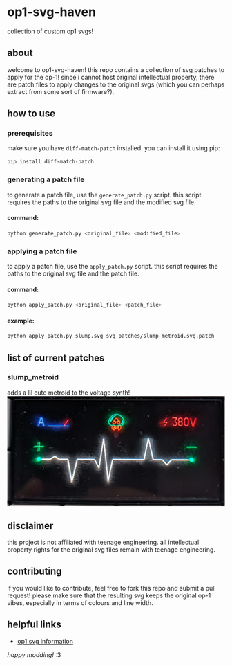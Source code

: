 # op1-svg-haven
collection of custom op1 svgs!

## about
welcome to op1-svg-haven! this repo contains a collection of svg patches to apply for the op-1! since i cannot host original intellectual property, there are patch files to apply changes to the original svgs (which you can perhaps extract from some sort of firmware?).

## how to use

### prerequisites
make sure you have `diff-match-patch` installed. you can install it using pip:
```bash
pip install diff-match-patch
```

### generating a patch file
to generate a patch file, use the `generate_patch.py` script. this script requires the paths to the original svg file and the modified svg file.

#### command:
```bash
python generate_patch.py <original_file> <modified_file>
```

### applying a patch file
to apply a patch file, use the `apply_patch.py` script. this script requires the paths to the original svg file and the patch file.

#### command:
```bash
python apply_patch.py <original_file> <patch_file>
```

#### example:
```bash
python apply_patch.py slump.svg svg_patches/slump_metroid.svg.patch
```

## list of current patches

### slump_metroid
adds a lil cute metroid to the voltage synth!
![slump_metroid preview](previews/slump_metroid.jpg)

## disclaimer
this project is not affiliated with teenage engineering. all intellectual property rights for the original svg files remain with teenage engineering.

## contributing
if you would like to contribute, feel free to fork this repo and submit a pull request! please make sure that the resulting svg keeps the original op-1 vibes, especially in terms of colours and line width.

## helpful links
- [op1 svg information](https://github.com/sualk/op1-docs/blob/master/svg.md)

*happy modding!* :3
